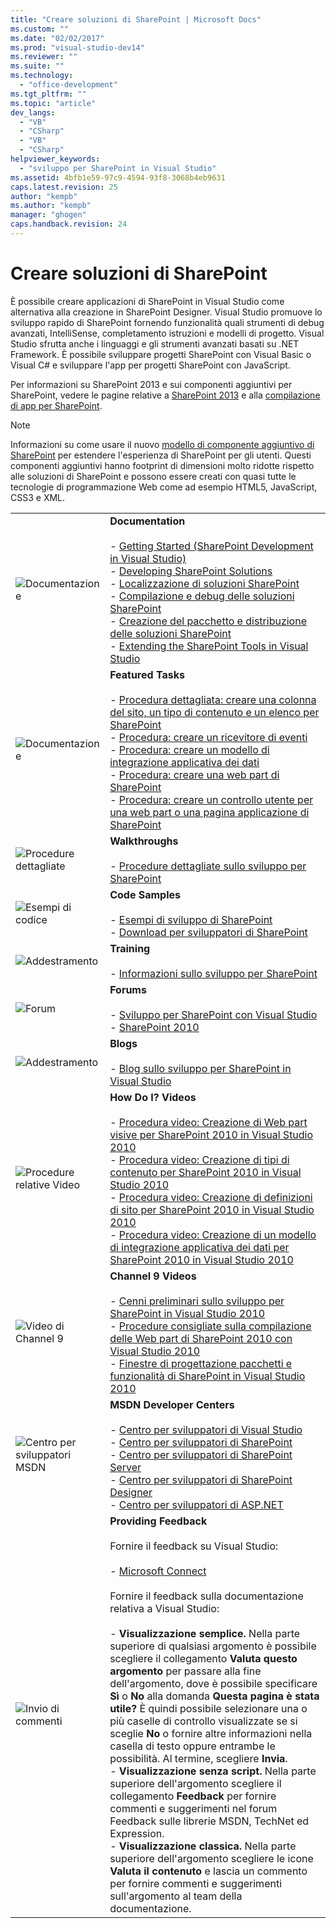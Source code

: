 ```yaml
---
title: "Creare soluzioni di SharePoint | Microsoft Docs"
ms.custom: ""
ms.date: "02/02/2017"
ms.prod: "visual-studio-dev14"
ms.reviewer: ""
ms.suite: ""
ms.technology: 
  - "office-development"
ms.tgt_pltfrm: ""
ms.topic: "article"
dev_langs: 
  - "VB"
  - "CSharp"
  - "VB"
  - "CSharp"
helpviewer_keywords: 
  - "sviluppo per SharePoint in Visual Studio"
ms.assetid: 4bfb1e59-97c9-4594-93f8-3068b4eb9631
caps.latest.revision: 25
author: "kempb"
ms.author: "kempb"
manager: "ghogen"
caps.handback.revision: 24
---
```

# Creare soluzioni di SharePoint
  È possibile creare applicazioni di SharePoint in Visual Studio come alternativa alla creazione in SharePoint Designer. Visual Studio promuove lo sviluppo rapido di SharePoint fornendo funzionalità quali strumenti di debug avanzati, IntelliSense, completamento istruzioni e modelli di progetto. Visual Studio sfrutta anche i linguaggi e gli strumenti avanzati basati su .NET Framework. È possibile sviluppare progetti SharePoint con Visual Basic o Visual C\# e sviluppare l'app per progetti SharePoint con JavaScript.  
  
 Per informazioni su SharePoint 2013 e sui componenti aggiuntivi per SharePoint, vedere le pagine relative a [SharePoint 2013](http://msdn.microsoft.com/library/jj162979.aspx) e alla [compilazione di app per SharePoint](http://msdn.microsoft.com/library/office/apps/jj163230%28v=office.15%29.aspx).  
  
> [!NOTE]  
>  Informazioni su come usare il nuovo [modello di componente aggiuntivo di SharePoint](https://msdn.microsoft.com/library/office/fp179930.aspx) per estendere l'esperienza di SharePoint per gli utenti. Questi componenti aggiuntivi hanno footprint di dimensioni molto ridotte rispetto alle soluzioni di SharePoint e possono essere creati con quasi tutte le tecnologie di programmazione Web come ad esempio HTML5, JavaScript, CSS3 e XML.  
  
|||  
|-|-|  
|![Documentazione](../sharepoint/media/vs-icon-documentation.png "Documentazione")|**Documentation**<br /><br /> -   [Getting Started &#40;SharePoint Development in Visual Studio&#41;](../sharepoint/getting-started-sharepoint-development-in-visual-studio.md)<br />-   [Developing SharePoint Solutions](../sharepoint/developing-sharepoint-solutions.md)<br />-   [Localizzazione di soluzioni SharePoint](../sharepoint/localizing-sharepoint-solutions.md)<br />-   [Compilazione e debug delle soluzioni SharePoint](../sharepoint/building-and-debugging-sharepoint-solutions.md)<br />-   [Creazione del pacchetto e distribuzione delle soluzioni SharePoint](../sharepoint/packaging-and-deploying-sharepoint-solutions.md)<br />-   [Extending the SharePoint Tools in Visual Studio](../sharepoint/extending-the-sharepoint-tools-in-visual-studio.md)|  
|![Documentazione](../sharepoint/media/vs-icon-documentation.png "Documentazione")|**Featured Tasks**<br /><br /> -   [Procedura dettagliata: creare una colonna del sito, un tipo di contenuto e un elenco per SharePoint](../sharepoint/walkthrough-create-a-site-column-content-type-and-list-for-sharepoint.md)<br />-   [Procedura: creare un ricevitore di eventi](../sharepoint/how-to-create-an-event-receiver.md)<br />-   [Procedura: creare un modello di integrazione applicativa dei dati](../sharepoint/how-to-create-a-bdc-model.md)<br />-   [Procedura: creare una web part di SharePoint](../sharepoint/how-to-create-a-sharepoint-web-part.md)<br />-   [Procedura: creare un controllo utente per una web part o una pagina applicazione di SharePoint](../sharepoint/how-to-create-a-user-control-for-a-sharepoint-application-page-or-web-part.md)|  
|![Procedure dettagliate](../sharepoint/media/vs-icon-walkthroughs.png "Procedure dettagliate")|**Walkthroughs**<br /><br /> -   [Procedure dettagliate sullo sviluppo per SharePoint](../sharepoint/sharepoint-development-walkthroughs.md)|  
|![Esempi di codice](../sharepoint/media/vs-icon-codesamples.png "Esempi di codice")|**Code Samples**<br /><br /> -   [Esempi di sviluppo di SharePoint](../sharepoint/sharepoint-development-samples.md)<br />-   [Download per sviluppatori di SharePoint](http://msdn.microsoft.com/sharepoint/aa905690.aspx)|  
|![Addestramento](../sharepoint/media/vs-icon-training.png "Addestramento")|**Training**<br /><br /> -   [Informazioni sullo sviluppo per SharePoint](http://msdn.microsoft.com/sharepoint/aa905692.aspx)|  
|![Forum](../sharepoint/media/vs-icon-forums.png "Forum")|**Forums**<br /><br /> -   [Sviluppo per SharePoint con Visual Studio](http://social.msdn.microsoft.com/Forums/vssharepointdevelopment/threads)<br />-   [SharePoint 2010](http://social.msdn.microsoft.com/Forums/category/sharepoint2010,sharepoint/)|  
|![Addestramento](../sharepoint/media/vs-icon-training.png "Addestramento")|**Blogs**<br /><br /> -   [Blog sullo sviluppo per SharePoint in Visual Studio](http://blogs.msdn.com/b/vssharepointtoolsblog/)|  
|![Procedure relative Video](../sharepoint/media/vs-icon-howdoivideos.png "Procedure relative Video")|**How Do I? Videos**<br /><br /> -   [Procedura video: Creazione di Web part visive per SharePoint 2010 in Visual Studio 2010](http://msdn.microsoft.com/vstudio/ff623014.aspx)<br />-   [Procedura video: Creazione di tipi di contenuto per SharePoint 2010 in Visual Studio 2010](http://msdn.microsoft.com/vstudio/ff623016.aspx)<br />-   [Procedura video: Creazione di definizioni di sito per SharePoint 2010 in Visual Studio 2010](http://msdn.microsoft.com/vstudio/ff623012.aspx)<br />-   [Procedura video: Creazione di un modello di integrazione applicativa dei dati per SharePoint 2010 in Visual Studio 2010](http://msdn.microsoft.com/vstudio/ff623022.aspx)|  
|![Video di Channel 9](../sharepoint/media/vs-icon-channel9videos.png "Video di Channel 9")|**Channel 9 Videos**<br /><br /> -   [Cenni preliminari sullo sviluppo per SharePoint in Visual Studio 2010](http://channel9.msdn.com/posts/funkyonex/Overview-of-SharePoint-Development-in-Visual-Studio-2010/)<br />-   [Procedure consigliate sulla compilazione delle Web part di SharePoint 2010 con Visual Studio 2010](http://channel9.msdn.com/posts/funkyonex/Best-Practices-on-Building-SharePoint-2010-Web-Parts-with-Visual-Studio-2010/)<br />-   [Finestre di progettazione pacchetti e funzionalità di SharePoint in Visual Studio 2010](http://channel9.msdn.com/posts/funkyonex/SharePoint-Feature-and-Package-Designers-in-Visual-Studio-2010/)|  
|![Centro per sviluppatori MSDN](../sharepoint/media/vs-icon-msdndevcenter.png "Centro per sviluppatori MSDN")|**MSDN Developer Centers**<br /><br /> -   [Centro per sviluppatori di Visual Studio](http://msdn.microsoft.com/vstudio/default.aspx)<br />-   [Centro per sviluppatori di SharePoint](http://msdn.microsoft.com/sharepoint/default.aspx)<br />-   [Centro per sviluppatori di SharePoint Server](http://msdn.microsoft.com/office/aa905503.aspx)<br />-   [Centro per sviluppatori di SharePoint Designer](http://msdn.microsoft.com/office/bb421303.aspx)<br />-   [Centro per sviluppatori di ASP.NET](http://msdn.microsoft.com/aa336522.aspx)|  
|![Invio di commenti](../sharepoint/media/vs-icon-feedback.png "Invio di commenti")|**Providing Feedback**<br /><br /> Fornire il feedback su Visual Studio:<br /><br /> -   [Microsoft Connect](http://go.microsoft.com/fwlink/?LinkID=150463)<br /><br /> Fornire il feedback sulla documentazione relativa a Visual Studio:<br /><br /> -   **Visualizzazione semplice.** Nella parte superiore di qualsiasi argomento è possibile scegliere il collegamento **Valuta questo argomento** per passare alla fine dell'argomento, dove è possibile specificare **Sì** o **No** alla domanda **Questa pagina è stata utile?** È quindi possibile selezionare una o più caselle di controllo visualizzate se si sceglie **No** o fornire altre informazioni nella casella di testo oppure entrambe le possibilità. Al termine, scegliere **Invia**.<br />-   **Visualizzazione senza script.** Nella parte superiore dell'argomento scegliere il collegamento **Feedback** per fornire commenti e suggerimenti nel forum Feedback sulle librerie MSDN, TechNet ed Expression.<br />-   **Visualizzazione classica.** Nella parte superiore dell'argomento scegliere le icone **Valuta il contenuto** e lascia un commento per fornire commenti e suggerimenti sull'argomento al team della documentazione.|  
  
  